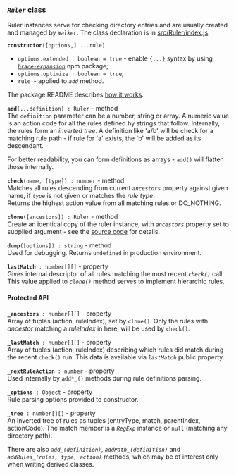 ### _`Ruler`_ class
Ruler instances serve for checking directory entries and are usually created and
managed by _`Walker`_.
The class declaration is in [src/Ruler/index.js](../src/Ruler/index.js).

**`constructor`**`([options,] ...rule)`<br />
   * `options.extended : boolean = true` - enable `{...}` syntax by using
   [_`brace-expansion`_](https://github.com/juliangruber/brace-expansion) npm package;
   * `options.optimize : boolean = true`;
   * `rule `- applied to _`add`_ method.
   
The package README describes [how it works](../README.md#rules).

**`add`**`(...definition) : Ruler` - method<br />
The `definition` parameter can be a number, string or array.
A numeric value is an action code for all the rules defined by strings that follow.
Internally, the rules form an _inverted tree_. A definition like 'a/b' will
be check for a matching rule path - if rule for 'a' exists, the 'b' will be added
as its descendant.

For better readability, you can form definitions as arrays - 
`add()` will flatten those internally.
   
**`check`**`(name, [type]) : number` - method<br />
Matches all rules descending from current _`ancestors`_ property against given
name, if _`type`_ is not given or matches the _rule type_.<br >
Returns the highest action value from all matching rules or DO_NOTHING.

**`clone`**`([ancestors]) : Ruler` - method<br />
Create an identical copy of the ruler instance, with _`ancestors`_ property
set to supplied argument - see the [source code](../src/Ruler/index.js) for details.

**`dump`**`([options]) : string` - method<br />
Used for debugging. Returns `undefined` in production environment.

**`lastMatch`**` : number[][]` - property<br />
Gives internal descriptor of all rules matching the most recent _`check()`_ call.
This value applied to _`clone()`_ method serves to implement hierarchic rules.

#### Protected API

**`_ancestors`**` : number[][]` - property<br />
Array of tuples (action, ruleIndex), set by `clone()`.
Only the rules with _ancestor_ matching a _ruleIndex_ in here, will be used by `check()`.

**`_lastMatch`**` : number[][]` - property<br />
Array of tuples (action, ruleIndex) describing which rules did match during the recent `check()` run.
This data is available via _`lastMatch`_ public property.

**`_nextRuleAction`**` : number` - property<br />
Used internally by `add*_()` methods during rule definitions parsing.

**`_options`**` : Object` - property<br />
Rule parsing options provided to constructor.

**`_tree`**` : number[][]` - property<br />
An inverted tree of rules as tuples (entryType, match, parentIndex, actionCode).
The match member is a _`RegExp`_ instance or `null` (matching any directory path).

There are also _`add_(definition)`_, _`addPath_(definition)`_ and _`addRules_(rules, type, action)`_
methods, which may be of interest only when writing derived classes.
